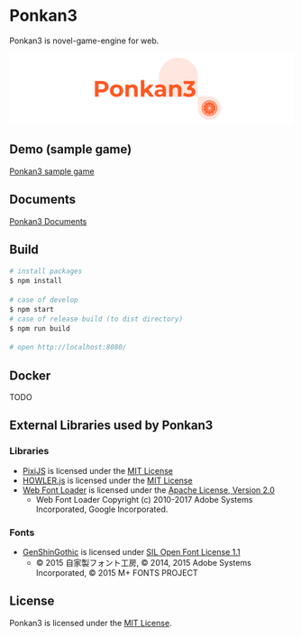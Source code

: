 # Ponkan3

Ponkan3 is novel-game-engine for web.

![Ponkan3 logo](images/ponkan3-logo-landscape2.png)

## Demo (sample game)

[Ponkan3 sample game](http://okayumoka.github.io/ponkan3-samplegame)

## Documents

[Ponkan3 Documents](http://okayumoka.github.io/ponkan3-docs)

## Build

```bash
# install packages
$ npm install

# case of develop
$ npm start
# case of release build (to dist directory)
$ npm run build

# open http://localhost:8080/
```

## Docker

TODO

## External Libraries used by Ponkan3

### Libraries

- [PixiJS](https://github.com/pixijs/pixi.js) is licensed under the [MIT License](https://opensource.org/licenses/MIT)
- [HOWLER.js](https://github.com/goldfire/howler.js) is licensed under the [MIT License](https://opensource.org/licenses/MIT)
- [Web Font Loader](https://github.com/typekit/webfontloader) is licensed under the [Apache License, Version 2.0](https://opensource.org/licenses/Apache-2.0)
  - Web Font Loader Copyright (c) 2010-2017 Adobe Systems Incorporated, Google Incorporated.

### Fonts

- [GenShinGothic](http://jikasei.me/font/genshin/) is licensed under [SIL Open Font License 1.1](http://scripts.sil.org/OFL)
  - © 2015 自家製フォント工房, © 2014, 2015 Adobe Systems Incorporated, © 2015 M+ FONTS PROJECT

## License

Ponkan3 is licensed under the [MIT License](https://opensource.org/licenses/MIT).
